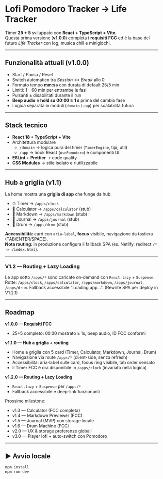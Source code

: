 # Lofi Pomodoro Tracker → Life Tracker

Timer **25 + 5** sviluppato con **React + TypeScript + Vite**.  
Questa prima versione (**v1.0.0**) completa i **requisiti FCC** ed è la base del futuro _Life Tracker_ con log, musica chill e minigiochi.

---

## Funzionalità attuali (v1.0.0)

- Start / Pausa / Reset
- Switch automatico tra _Session_ ↔ _Break_ allo 0
- Formato tempo **mm:ss** con durata di default 25/5 min
- Limiti: 1 – 60 min per entrambe le fasi
- Pulsanti ± disabilitati durante il run
- **Beep audio** e **hold su 00:00 ≥ 1 s** prima del cambio fase
- Logica separata in moduli (`domain` / `app`) per scalabilità futura

---

## Stack tecnico

- **React 18 + TypeScript + Vite**
- Architettura modulare
  - `/domain` → logica pura del timer (`TimerEngine`, tipi, util)
  - `/app` → hook React (`usePomodoro`) e componenti UI
- **ESLint + Prettier** → code quality
- **CSS Modules** → stile isolato e riutilizzabile

---

## Hub a griglia (v1.1)

La home mostra una **griglia di app** che funge da hub:

- ⏱ Timer → `/apps/clock`
- 🧮 Calculator → `/apps/calculator` (stub)
- 📓 Markdown → `/apps/markdown` (stub)
- 📔 Journal → `/apps/journal` (stub)
- 🥁 Drum → `/apps/drum` (stub)

**Accessibilità:** card con `aria-label`, **focus** visibile, navigazione da tastiera (TAB/ENTER/SPACE).  
**Nota routing:** in produzione configura il fallback SPA (es. Netlify: redirect `/* -> /index.html`).

---

### V1.2 — Routing + Lazy Loading

Le app sotto `/apps/*` sono caricate on-demand con `React.lazy` + `Suspense`.
Rotte: `/apps/clock`, `/apps/calculator`, `/apps/markdown`, `/apps/journal`, `/apps/drum`.
Fallback accessibile “Loading app…”. (Rewrite SPA per deploy in V1.2.1)

---

## Roadmap

**v1.0.0 — Requisiti FCC**

- 25+5 completo: 00:00 mostrato ≥ 1s, beep audio, ID FCC conformi

**v1.1.0 — Hub a griglia + routing**

- Home a griglia con 5 card (Timer, Calculator, Markdown, Journal, Drum)
- Navigazione via route `/apps/*` (client-side, senza refresh)
- Accessibilità: aria-label sulle card, focus ring visibile, tab order sensato
- Il Timer FCC è ora disponibile in `/apps/clock` (invariato nella logica)

**v1.2.0 — Routing + Lazy Loading**

- `React.lazy` + `Suspense` per `/apps/*`
- Fallback accessibile e deep-link funzionanti

Prossime milestone:

- v1.3 — Calculator (FCC completa)
- v1.4 — Markdown Previewer (FCC)
- v1.5 — Journal (MVP) con storage locale
- v1.6 — Drum Machine (FCC)
- v2.0 — UX & storage preferenze globali
- v3.0 — Player lofi + auto-switch con Pomodoro

---

## ▶️ Avvio locale

```bash
npm install
npm run dev
```
